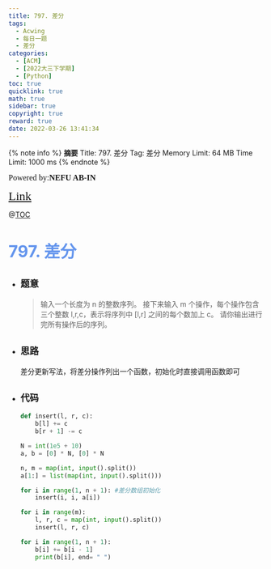 ```yaml
---
title: 797. 差分
tags:
  - Acwing
  - 每日一题
  - 差分
categories:
  - [ACM]
  - [2022大三下学期]
  - [Python]
toc: true
quicklink: true
math: true
sidebar: true
copyright: true
reward: true
date: 2022-03-26 13:41:34
---
```



{% note info %}
**摘要**
Title: 797. 差分
Tag: 差分
Memory Limit: 64 MB
Time Limit: 1000 ms
{% endnote %}
<!-- more -->

<font size=3 face=楷体>Powered by:**NEFU AB-IN**</font>

<font color=#FFA500 size=5 face=楷体>[Link](https://www.acwing.com/problem/content/799/)</font>

@[TOC](文章目录)

# <font color=#6495ED size=6>797. 差分</font>

* ## <font size=4 face=粗体>题意</font>

  >输入一个长度为 n 的整数序列。
  >接下来输入 m 个操作，每个操作包含三个整数 l,r,c，表示将序列中 [l,r] 之间的每个数加上 c。
  >请你输出进行完所有操作后的序列。

* ## <font size=4 face=粗体>思路</font>

  差分更新写法，将差分操作列出一个函数，初始化时直接调用函数即可

* ## <font size=4 face=粗体>代码</font>

  ```python
  def insert(l, r, c):
      b[l] += c
      b[r + 1] -= c

  N = int(1e5 + 10)
  a, b = [0] * N, [0] * N

  n, m = map(int, input().split())
  a[1:] = list(map(int, input().split()))

  for i in range(1, n + 1): #差分数组初始化
      insert(i, i, a[i])

  for i in range(m):
      l, r, c = map(int, input().split())
      insert(l, r, c)

  for i in range(1, n + 1):
      b[i] += b[i - 1]
      print(b[i], end= " ")
  ```